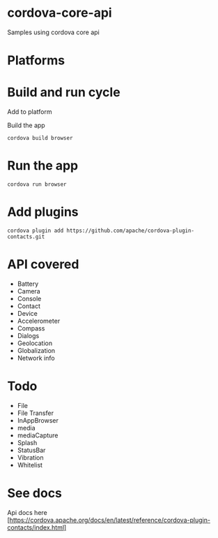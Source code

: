 # cordova-core-api
Samples using cordova core api
# Platforms
# Build and run cycle
Add to platform

Build the app

```
cordova build browser
```

# Run the app
```
cordova run browser
```
# Add plugins
```
cordova plugin add https://github.com/apache/cordova-plugin-contacts.git
```

# API covered
- Battery
- Camera
- Console
- Contact
- Device
- Accelerometer
- Compass
- Dialogs
- Geolocation
- Globalization
- Network info


# Todo
- File
- File Transfer
- InAppBrowser
- media
- mediaCapture
- Splash
- StatusBar
- Vibration
- Whitelist




# See docs
Api docs here [https://cordova.apache.org/docs/en/latest/reference/cordova-plugin-contacts/index.html]